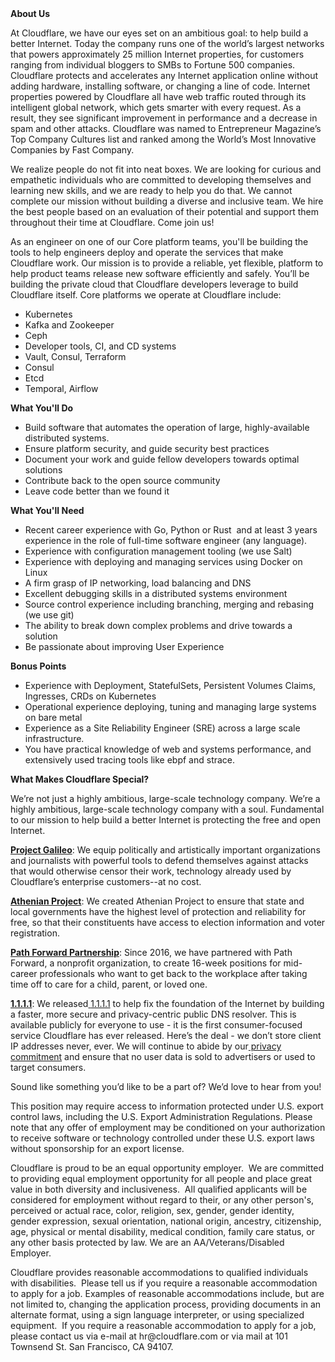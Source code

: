 <div class="content-intro">
	<div><strong>About Us</strong></div>
	<div>
		<p><span style="font-weight: 400;">At Cloudflare, we have our eyes set on an ambitious goal: to help build a better Internet. Today the company runs one of the world’s largest networks that powers approximately 25 million Internet properties, for customers ranging from individual bloggers to SMBs to Fortune 500 companies. Cloudflare protects and accelerates any Internet application online without adding hardware, installing software, or changing a line of code. Internet properties powered by Cloudflare all have web traffic routed through its intelligent global network, which gets smarter with every request. As a result, they see significant improvement in performance and a decrease in spam and other attacks. Cloudflare was named to Entrepreneur Magazine’s Top Company Cultures list and ranked among the World’s Most Innovative Companies by Fast Company.</span><span style="font-weight: 400;">&nbsp;</span></p>
		<p><span style="font-weight: 400;">We realize people do not fit into neat boxes. We are looking for curious and empathetic individuals who are committed to developing themselves and learning new skills, and we are ready to help you do that. We cannot complete our mission without building a diverse and inclusive team. We hire the best people based on an evaluation of their potential and support them throughout their time at Cloudflare. Come join us!&nbsp;</span></p>
	</div>
</div>
<p><span style="font-weight: 400;">As an engineer on one of our Core platform teams, you'll be building the tools to help engineers deploy and operate the services that make Cloudflare work. Our mission is to provide a reliable, yet flexible, platform to help product teams release new software efficiently and safely. You’ll be building the private cloud that Cloudflare developers leverage to build Cloudflare itself. Core platforms we operate at Cloudflare include:</span></p>
<ul>
	<li style="font-weight: 400;"><span style="font-weight: 400;">Kubernetes</span></li>
	<li style="font-weight: 400;"><span style="font-weight: 400;">Kafka and Zookeeper</span></li>
	<li style="font-weight: 400;"><span style="font-weight: 400;">Ceph</span></li>
	<li style="font-weight: 400;"><span style="font-weight: 400;">Developer tools, CI, and CD systems</span></li>
	<li style="font-weight: 400;"><span style="font-weight: 400;">Vault, Consul, Terraform</span></li>
	<li style="font-weight: 400;"><span style="font-weight: 400;">Consul</span></li>
	<li style="font-weight: 400;"><span style="font-weight: 400;">Etcd</span></li>
	<li style="font-weight: 400;"><span style="font-weight: 400;">Temporal, Airflow</span></li>
</ul>
<p><strong>What You'll Do</strong></p>
<ul>
	<li style="font-weight: 400;"><span style="font-weight: 400;">Build software that automates the operation of large, highly-available distributed systems.</span></li>
	<li style="font-weight: 400;"><span style="font-weight: 400;">Ensure platform security, and guide security best practices</span></li>
	<li style="font-weight: 400;"><span style="font-weight: 400;">Document your work and guide fellow developers towards optimal solutions</span></li>
	<li style="font-weight: 400;"><span style="font-weight: 400;">Contribute back to the open source community</span></li>
	<li style="font-weight: 400;"><span style="font-weight: 400;">Leave code better than we found it</span></li>
</ul>
<p><strong>What You'll Need</strong></p>
<ul>
	<li style="font-weight: 400;"><span style="font-weight: 400;">Recent career experience with Go, Python or Rust&nbsp; and at least 3 years experience in the role of full-time software engineer (any language).</span></li>
	<li style="font-weight: 400;"><span style="font-weight: 400;">Experience with configuration management tooling (we use Salt)</span></li>
	<li style="font-weight: 400;"><span style="font-weight: 400;">Experience with deploying and managing services using Docker on Linux</span></li>
	<li style="font-weight: 400;"><span style="font-weight: 400;">A firm grasp of IP networking, load balancing and DNS</span></li>
	<li style="font-weight: 400;"><span style="font-weight: 400;">Excellent debugging skills in a distributed systems environment</span></li>
	<li style="font-weight: 400;"><span style="font-weight: 400;">Source control experience including branching, merging and rebasing (we use git)</span></li>
	<li style="font-weight: 400;"><span style="font-weight: 400;">The ability to break down complex problems and drive towards a solution</span></li>
	<li style="font-weight: 400;"><span style="font-weight: 400;">Be passionate about improving User Experience</span></li>
</ul>
<p><strong>Bonus Points</strong></p>
<ul>
	<li style="font-weight: 400;"><span style="font-weight: 400;">Experience with Deployment, StatefulSets, Persistent Volumes Claims, Ingresses, CRDs on Kubernetes</span></li>
	<li style="font-weight: 400;"><span style="font-weight: 400;">Operational experience deploying, tuning and managing large systems on bare metal</span></li>
	<li style="font-weight: 400;"><span style="font-weight: 400;">Experience as a Site Reliability Engineer (SRE) across a large scale infrastructure.</span></li>
	<li style="font-weight: 400;"><span style="font-weight: 400;">You have practical knowledge of web and systems performance, and extensively used tracing tools like ebpf and strace.</span></li>
</ul>
<div class="content-conclusion">
	<p><strong>What Makes Cloudflare Special?</strong></p>
	<p><span style="font-weight: 400;">We’re not just a highly ambitious, large-scale technology company. We’re a highly ambitious, large-scale technology company with a soul. Fundamental to our mission to help build a better Internet is protecting the free and open Internet.</span></p>
	<p><a href="https://blog.cloudflare.com/protecting-free-expression-online/"><strong>Project Galileo</strong></a><span style="font-weight: 400;">: We equip politically and artistically important organizations and journalists with powerful tools to defend themselves against attacks that would otherwise censor their work, technology already used by Cloudflare’s enterprise customers--at no cost.</span></p>
	<p><strong><a href="https://www.cloudflare.com/athenian/">Athenian Project</a></strong><span style="font-weight: 400;">: We created Athenian Project to ensure that state and local governments have the highest level of protection and reliability for free, so that their constituents have access to election information and voter registration.</span></p>
	<p><a href="https://blog.cloudflare.com/tag/path-forward/"><strong>Path Forward Partnership</strong></a><span style="font-weight: 400;">: Since 2016, we have partnered with Path Forward, a nonprofit organization, to create 16-week positions for mid-career professionals who want to get back to the workplace after taking time off to care for a child, parent, or loved one.</span></p>
	<p><a href="https://1.1.1.1/"><strong>1.1.1.1</strong></a><span style="font-weight: 400;">: We released</span><a href="https://1.1.1.1/"> <span style="font-weight: 400;">1.1.1.1</span></a><span style="font-weight: 400;"> to help fix the foundation of the Internet by building a faster, more secure and privacy-centric public DNS resolver. This is available publicly for everyone to use - it is the first consumer-focused service Cloudflare has ever released. Here’s the deal - we don’t store client IP addresses never, ever. We will continue to abide by our</span><a href="https://developers.cloudflare.com/1.1.1.1/privacy/public-dns-resolver"> privacy commitment</a><span style="font-weight: 400;"> and ensure that no user data is sold to advertisers or used to target consumers.</span></p>
	<p><span style="font-weight: 400;">Sound like something you’d like to be a part of? We’d love to hear from you!</span></p>
	<p><span style="font-weight: 400;">This position may require access to information protected under U.S. export control laws, including the U.S. Export Administration Regulations. Please note that any offer of employment may be conditioned on your authorization to receive software or technology controlled under these U.S. export laws without sponsorship for an export license.</span></p>
	<p><span style="font-weight: 400;">Cloudflare is proud to be an equal opportunity employer. &nbsp;We are committed to providing equal employment opportunity for all people and place great value in both diversity and inclusiveness. &nbsp;All qualified applicants will be considered for employment without regard to their, or any other person's, perceived or actual</span> <span style="font-weight: 400;">race, color, religion, sex, gender, gender identity, gender expression, sexual orientation, national origin, ancestry, citizenship, age, physical or mental disability, medical condition, family care status, or any other basis protected by law. </span><span style="font-weight: 400;">We are an AA/Veterans/Disabled Employer.</span></p>
	<p><span style="font-weight: 400;">Cloudflare provides reasonable accommodations to qualified individuals with disabilities. &nbsp;Please tell us if you require a reasonable accommodation to apply for a job. Examples of reasonable accommodations include, but are not limited to, changing the application process, providing documents in an alternate format, using a sign language interpreter, or using specialized equipment. &nbsp;If you require a reasonable accommodation to apply for a job, please contact us via e-mail at </span><span style="font-weight: 400;">hr@cloudflare.com</span><span style="font-weight: 400;"> or via mail at 101 Townsend St. San Francisco, CA 94107.</span></p>
</div>